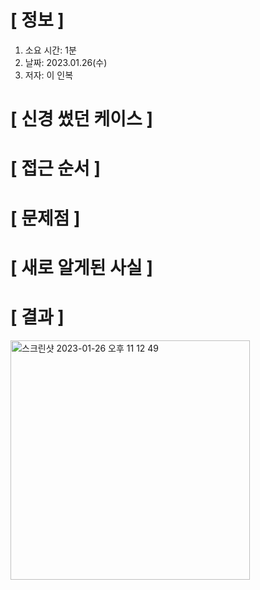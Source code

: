 # **[ 정보 ]**
1. 소요 시간: 1분
2. 날짜: 2023.01.26(수)
3. 저자: 이 인복

# **[ 신경 썼던 케이스 ]**

# **[ 접근 순서 ]**

# **[ 문제점 ]**

# **[ 새로 알게된 사실 ]**

# **[ 결과 ]**
<img width="383" alt="스크린샷 2023-01-26 오후 11 12 49" src="https://user-images.githubusercontent.com/59809278/214867820-bfb3096d-b4b3-45ed-8a1a-3d36713a8395.png">

         

